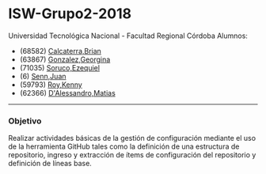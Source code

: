 # ISW-Grupo2-2018
 Universidad Tecnológica Nacional - Facultad Regional Córdoba
Alumnos:
* (68582) [Calcaterra,Brian](https://github.com/) 
* (63867) [Gonzalez,Georgina](https://github.com/GeorgiiGonzalez) 
* (71035) [Soruco,Ezequiel](https://github.com/ezeqsoruco)
* (6) [Senn,Juan](https://github.com/juanpsenn)
* (59793) [Roy,Kenny](https://github.com/royKenny)
* (62366) [D'Alessandro,Matias](https://github.com/MatiasDalessandro)
<hr>

### Objetivo
Realizar actividades básicas de la gestión de configuración mediante el uso de la herramienta GitHub tales como la definición de una estructura de repositorio, ingreso y extracción de ítems de configuración del repositorio y definición de líneas base.
